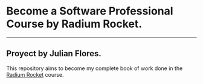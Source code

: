 # Become a Software Professional Course by Radium Rocket.
___
## Proyect by Julian Flores.

This repository aims to become my complete book of work done in the [Radium Rocket](https://radiumrocket.com/) course.